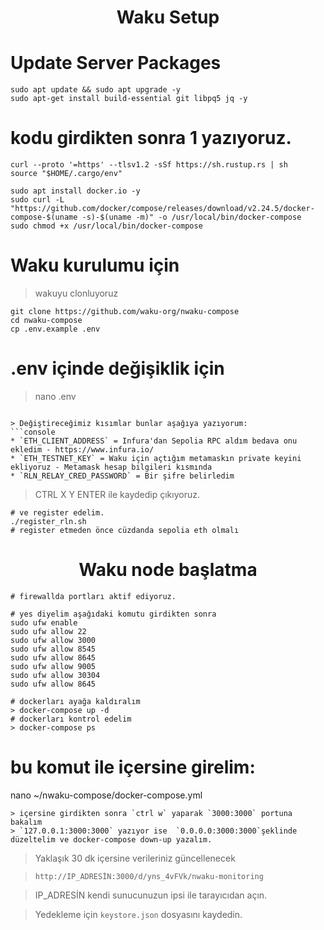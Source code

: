 
<h1 align="center"> Waku Setup</h1>

# Update Server Packages
```console
sudo apt update && sudo apt upgrade -y
sudo apt-get install build-essential git libpq5 jq -y
```

# kodu girdikten sonra 1 yazıyoruz.
```console
curl --proto '=https' --tlsv1.2 -sSf https://sh.rustup.rs | sh
source "$HOME/.cargo/env"
```
```console
sudo apt install docker.io -y
sudo curl -L "https://github.com/docker/compose/releases/download/v2.24.5/docker-compose-$(uname -s)-$(uname -m)" -o /usr/local/bin/docker-compose
sudo chmod +x /usr/local/bin/docker-compose
```
# Waku kurulumu için

> wakuyu clonluyoruz
```console
git clone https://github.com/waku-org/nwaku-compose
cd nwaku-compose
cp .env.example .env
```
# .env içinde değişiklik için
> nano .env
```

> Değiştireceğimiz kısımlar bunlar aşağıya yazıyorum:
```console
* `ETH_CLIENT_ADDRESS` = Infura'dan Sepolia RPC aldım bedava onu ekledim - https://www.infura.io/
* `ETH_TESTNET_KEY` = Waku için açtığım metamaskın private keyini ekliyoruz - Metamask hesap bilgileri kısmında
* `RLN_RELAY_CRED_PASSWORD` = Bir şifre belirledim
```
> CTRL X Y ENTER ile kaydedip çıkıyoruz.

```console
# ve register edelim.
./register_rln.sh
# register etmeden önce cüzdanda sepolia eth olmalı
```

<h1 align="center"> Waku node başlatma </h1>

```console
# firewallda portları aktif ediyoruz.

# yes diyelim aşağıdaki komutu girdikten sonra
sudo ufw enable
sudo ufw allow 22    
sudo ufw allow 3000   
sudo ufw allow 8545   
sudo ufw allow 8645   
sudo ufw allow 9005   
sudo ufw allow 30304  
sudo ufw allow 8645

# dockerları ayağa kaldıralım
> docker-compose up -d
# dockerları kontrol edelim
> docker-compose ps
```
# bu komut ile içersine girelim:

nano ~/nwaku-compose/docker-compose.yml
```console
> içersine girdikten sonra `ctrl w` yaparak `3000:3000` portuna bakalım
> `127.0.0.1:3000:3000` yazıyor ise  `0.0.0.0:3000:3000`şeklinde düzeltelim ve docker-compose down-up yazalım.
```

> Yaklaşık 30 dk içersine verileriniz güncellenecek

> `http://IP_ADRESİN:3000/d/yns_4vFVk/nwaku-monitoring`

> IP_ADRESİN kendi sunucunuzun ipsi ile tarayıcıdan açın.

> Yedekleme için `keystore.json` dosyasını kaydedin.



